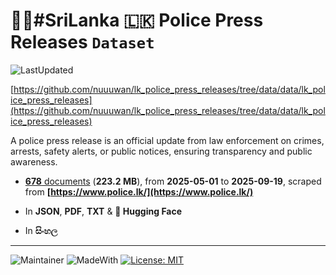 # 👮‍♂️#SriLanka 🇱🇰 Police Press Releases `Dataset`

![LastUpdated](https://img.shields.io/badge/last_updated-2025--09--19_20:08:12-green)

[https://github.com/nuuuwan/lk_police_press_releases/tree/data/data/lk_police_press_releases](https://github.com/nuuuwan/lk_police_press_releases/tree/data/data/lk_police_press_releases)

A police press release is an official update from law enforcement on crimes, arrests, safety alerts, or public notices, ensuring transparency and public awareness.

- [**678** documents](https://github.com/nuuuwan/lk_police_press_releases/tree/data/data/lk_police_press_releases) (**223.2 MB**), from **2025-05-01** to **2025-09-19**, scraped from **[https://www.police.lk/](https://www.police.lk/)**

- In **JSON**, **PDF**, **TXT** & **🤗 Hugging Face**

- In **සිංහල**


---

![Maintainer](https://img.shields.io/badge/maintainer-nuuuwan-red)
![MadeWith](https://img.shields.io/badge/made_with-python-blue)
[![License: MIT](https://img.shields.io/badge/License-MIT-yellow.svg)](https://opensource.org/licenses/MIT)
